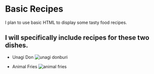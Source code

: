 # Basic Recipes

I plan to use basic HTML to display some tasty food recipes.

## I will specifically include recipes for these two dishes.

- Unagi Don
![unagi donburi](https://cdn.media.amplience.net/i/japancentre/recipe-1434-unagi-don-grilled-eel-rice-bowl/recipe-1434-unagi-don-grilled-eel-rice-bowl?$poi$&w=1400&h=820&sm=c&fmt=auto)

- Animal Fries
![animal fries](https://cdn-anmik.nitrocdn.com/kQDttHBvkmdpAiIYLaxVOothBahVPiXD/assets/images/optimized/rev-b0d214c/wp-content/uploads/2020/03/in-n-out-animal-fries.jpg)
